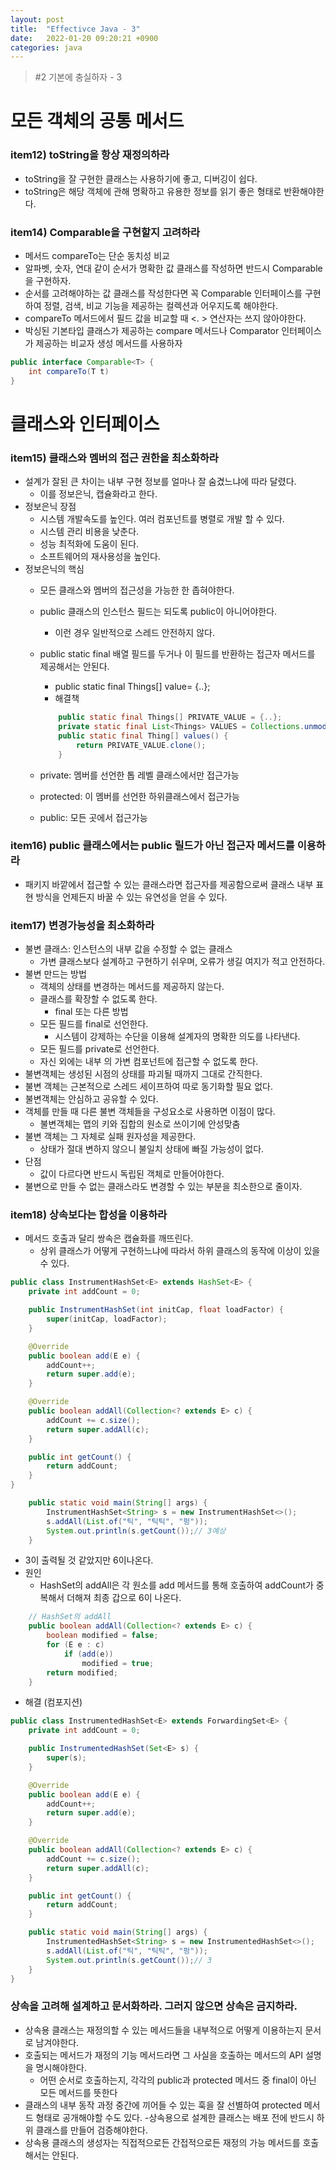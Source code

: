 ```yaml
---
layout: post
title:  "Effectivce Java - 3"
date:   2022-01-20 09:20:21 +0900
categories: java
---
```


> #2 기본에 충실하자 - 3

# 모든 객체의 공통 메서드

### item12) toString을 항상 재정의하라
- toString을 잘 구현한 클래스는 사용하기에 좋고, 디버깅이 쉽다.
- toString은 해당 객체에 관해 명확하고 유용한 정보를 읽기 좋은 형태로 반환해야한다.

### item14) Comparable을 구현할지 고려하라
- 메서드 compareTo는 단순 동치성 비교
- 알파벳, 숫자, 연대 같이 순서가 명확한 값 클래스를 작성하면 반드시 Comparable을 구현하자.
- 순서를 고려해야하는 값 클래스를 작성한다면 꼭 Comparable 인터페이스를 구현하여 정렬, 검색, 비교 기능을 제공하는 컬렉션과 어우지도록 해야한다.
- compareTo 메서드에서 필드 값을 비교할 때 <. > 연산자는 쓰지 않아야한다.
- 박싱된 기본타입 클래스가 제공하는 compare 메서드나 Comparator 인터페이스가 제공하는 비교자 생성 메서드를 사용하자

```java
public interface Comparable<T> {
    int compareTo(T t)
}
```

# 클래스와 인터페이스

### item15) 클래스와 멤버의 접근 권한을 최소화하라

- 설계가 잘된 큰 차이는 내부 구현 정보를 얼마나 잘 숨겼느냐에 따라 달렸다.
    - 이를 정보은닉, 캡슐화라고 한다.
- 정보은닉 장점
    - 시스템 개발속도를 높인다. 여러 컴포넌트를 병렬로 개발 할 수 있다.
    - 시스템 관리 비용을 낮춘다.
    - 성능 최적화에 도움이 된다.
    - 소프트웨어의 재사용성을 높인다.
- 정보은닉의 핵심
    - 모든 클래스와 멤버의 접근성을 가능한 한 좁혀야한다.
    - public 클래스의 인스턴스 필드는 되도록 public이 아니어야한다.
        - 이런 경우 일반적으로 스레드 안전하지 않다.
    - public static final 배열 필드를 두거나 이 필드를 반환하는 접근자 메서드를 제공해서는 안된다.
        - public static final Things[] value= {..};
        - 해결책

        ```java
            public static final Things[] PRIVATE_VALUE = {..};
            private static final List<Things> VALUES = Collections.unmodifieableList(Arrays.asList(PRIVATE_VALUE)) // 1
            public static final Thing[] values() {
                return PRIVATE_VALUE.clone();
            }
        ```

    - private: 멤버를 선언한 톱 레벨 클래스에서만 접근가능
    - protected: 이 멤버를 선언한 하위클래스에서 접근가능
    - public: 모든 곳에서 접근가능

### item16) public 클래스에서는 public 릴드가 아닌 접근자 메서드를 이용하라
- 패키지 바깥에서 접근할 수 있는 클래스라면 접근자를 제공함으로써 클래스 내부 표현 방식을 언제든지 바꿀 수 있는 유연성을 얻을 수 있다.


### item17) 변경가능성을 최소화하라
- 불변 클래스: 인스턴스의 내부 값을 수정할 수 없는 클래스
    - 가변 클래스보다 설계하고 구현하기 쉬우며, 오류가 생길 여지가 적고 안전하다.
- 불변 만드는 방법
    - 객체의 상태를 변경하는 메서드를 제공하지 않는다.
    - 클래스를 확장할 수 없도록 한다.
        - final 또는 다른 방법
    - 모든 필드를 final로 선언한다.
        - 시스템이 강제하는 수단을 이용해 설계자의 명확한 의도를 나타낸다.
    - 모든 필드를 private로 선언한다.
    - 자신 외에는 내부 의 가변 컴포넌트에 접근할 수 없도록 한다.
- 불변객체는 생성된 시점의 상태를 파괴될 때까지 그대로 간직한다.
- 불변 객체는 근본적으로 스레드 세이프하여 따로 동기화할 필요 없다.
- 불변객체는 안심하고 공유할 수 있다.
- 객체를 만들 때 다른 불변 객체들을 구성요소로 사용하면 이점이 많다.
    - 불변객체는 맵의 키와 집합의 원소로 쓰이기에 안성맞춤
- 불변 객체는 그 자체로 실패 원자성을 제공한다.
    - 상태가 절대 변하지 않으니 불일치 상태에 빠질 가능성이 없다.
- 단점
    - 값이 다르다면 반드시 독립된 객체로 만들어야한다.
- 불변으로 만들 수 없는 클래스라도 변경할 수 있는 부분을 최소한으로 줄이자.

### item18) 상속보다는 합성을 이용하라
- 메서드 호출과 달리 쌍속은 캡슐화를 깨뜨린다.
    - 상위 클래스가 어떻게 구현하느냐에 따라서 하위 클래스의 동작에 이상이 있을 수 있다.

```java
public class InstrumentHashSet<E> extends HashSet<E> {
    private int addCount = 0;

    public InstrumentHashSet(int initCap, float loadFactor) {
        super(initCap, loadFactor);
    }

    @Override
    public boolean add(E e) {
        addCount++;
        return super.add(e);
    }

    @Override
    public boolean addAll(Collection<? extends E> c) {
        addCount += c.size();
        return super.addAll(c);
    }

    public int getCount() {
        return addCount;
    }
}

    public static void main(String[] args) {
        InstrumentHashSet<String> s = new InstrumentHashSet<>();
        s.addAll(List.of("틱", "틱틱", "펑")); 
        System.out.println(s.getCount());// 3예상
    }

```

- 3이 출력될 것  같았지만 6이나온다.
- 원인
    - HashSet의 addAll은 각 원소를 add 메서드를 통해 호출하여 addCount가 중복해서 더해져 최종 갑으로 6이 나온다.   
```java
    // HashSet의 addAll
    public boolean addAll(Collection<? extends E> c) {
        boolean modified = false;
        for (E e : c)
            if (add(e))
                modified = true;
        return modified;
    }

```

- 해결 (컴포지션)   


```java
public class InstrumentedHashSet<E> extends ForwardingSet<E> {
    private int addCount = 0;

    public InstrumentedHashSet(Set<E> s) {
        super(s);
    }

    @Override
    public boolean add(E e) {
        addCount++;
        return super.add(e);
    }

    @Override
    public boolean addAll(Collection<? extends E> c) {
        addCount += c.size();
        return super.addAll(c);
    }

    public int getCount() {
        return addCount;
    }

    public static void main(String[] args) {
        InstrumentedHashSet<String> s = new InstrumentedHashSet<>();
        s.addAll(List.of("틱", "틱틱", "펑"));
        System.out.println(s.getCount());// 3
    }
}
```

### 상속을 고려해 설계하고 문서화하라. 그러지 않으면 상속은 금지하라.
- 상속용 클래스는 재정의할 수 있는 메서드들을 내부적으로 어떻게 이용하는지 문서로 남겨야한다.
- 호출되는 메서드가 재정의 기능 메서드라면 그 사실을 호출하는 메서드의 API 설명을 명시해야한다.
    - 어떤 순서로 호출하는지, 각각의 public과 protected 메서드 중 final이 아닌 모든 메서드를 뜻한다
- 클래스의 내부 동작 과정 중간에 끼어들 수 있는 훅을 잘 선별하여 protected 메서드 형태로 공개해야할 수도 있다.
-상속용으로 설계한 클래스는 배포 전에 반드시 하위 클래스를 만들어 검증해야한다.
- 상속용 클래스의 생성자는 직접적으로든 간접적으로든 재정의 가능 메서드를 호출해서는 안된다.
